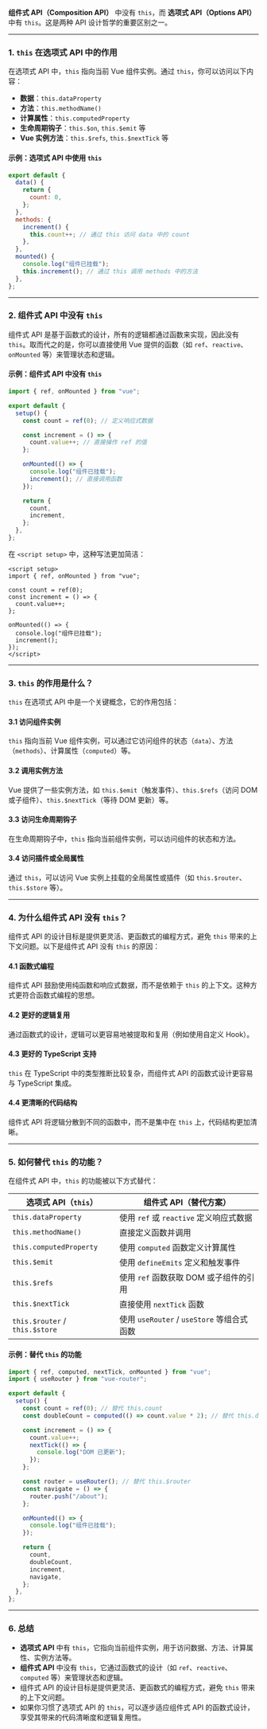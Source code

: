 **组件式 API（Composition API）** 中没有 `this`，而 **选项式 API（Options API）** 中有 `this`。这是两种 API 设计哲学的重要区别之一。

---

### 1. `this` 在选项式 API 中的作用

在选项式 API 中，`this` 指向当前 Vue 组件实例。通过 `this`，你可以访问以下内容：
- **数据**：`this.dataProperty`
- **方法**：`this.methodName()`
- **计算属性**：`this.computedProperty`
- **生命周期钩子**：`this.$on`, `this.$emit` 等
- **Vue 实例方法**：`this.$refs`, `this.$nextTick` 等

#### 示例：选项式 API 中使用 `this`
```javascript
export default {
  data() {
    return {
      count: 0,
    };
  },
  methods: {
    increment() {
      this.count++; // 通过 this 访问 data 中的 count
    },
  },
  mounted() {
    console.log("组件已挂载");
    this.increment(); // 通过 this 调用 methods 中的方法
  },
};
```

---

### 2. 组件式 API 中没有 `this`

组件式 API 是基于函数式的设计，所有的逻辑都通过函数来实现，因此没有 `this`。取而代之的是，你可以直接使用 Vue 提供的函数（如 `ref`、`reactive`、`onMounted` 等）来管理状态和逻辑。

#### 示例：组件式 API 中没有 `this`
```javascript
import { ref, onMounted } from "vue";

export default {
  setup() {
    const count = ref(0); // 定义响应式数据

    const increment = () => {
      count.value++; // 直接操作 ref 的值
    };

    onMounted(() => {
      console.log("组件已挂载");
      increment(); // 直接调用函数
    });

    return {
      count,
      increment,
    };
  },
};
```

在 `<script setup>` 中，这种写法更加简洁：
```vue
<script setup>
import { ref, onMounted } from "vue";

const count = ref(0);
const increment = () => {
  count.value++;
};

onMounted(() => {
  console.log("组件已挂载");
  increment();
});
</script>
```

---

### 3. `this` 的作用是什么？

`this` 在选项式 API 中是一个关键概念，它的作用包括：

#### 3.1 访问组件实例
`this` 指向当前 Vue 组件实例，可以通过它访问组件的状态（`data`）、方法（`methods`）、计算属性（`computed`）等。

#### 3.2 调用实例方法
Vue 提供了一些实例方法，如 `this.$emit`（触发事件）、`this.$refs`（访问 DOM 或子组件）、`this.$nextTick`（等待 DOM 更新）等。

#### 3.3 访问生命周期钩子
在生命周期钩子中，`this` 指向当前组件实例，可以访问组件的状态和方法。

#### 3.4 访问插件或全局属性
通过 `this`，可以访问 Vue 实例上挂载的全局属性或插件（如 `this.$router`、`this.$store` 等）。

---

### 4. 为什么组件式 API 没有 `this`？

组件式 API 的设计目标是提供更灵活、更函数式的编程方式，避免 `this` 带来的上下文问题。以下是组件式 API 没有 `this` 的原因：

#### 4.1 函数式编程
组件式 API 鼓励使用纯函数和响应式数据，而不是依赖于 `this` 的上下文。这种方式更符合函数式编程的思想。

#### 4.2 更好的逻辑复用
通过函数式的设计，逻辑可以更容易地被提取和复用（例如使用自定义 Hook）。

#### 4.3 更好的 TypeScript 支持
`this` 在 TypeScript 中的类型推断比较复杂，而组件式 API 的函数式设计更容易与 TypeScript 集成。

#### 4.4 更清晰的代码结构
组件式 API 将逻辑分散到不同的函数中，而不是集中在 `this` 上，代码结构更加清晰。

---

### 5. 如何替代 `this` 的功能？

在组件式 API 中，`this` 的功能被以下方式替代：

| **选项式 API（`this`）**       | **组件式 API（替代方案）**                 |
| ------------------------------ | ------------------------------------------ |
| `this.dataProperty`            | 使用 `ref` 或 `reactive` 定义响应式数据    |
| `this.methodName()`            | 直接定义函数并调用                         |
| `this.computedProperty`        | 使用 `computed` 函数定义计算属性           |
| `this.$emit`                   | 使用 `defineEmits` 定义和触发事件          |
| `this.$refs`                   | 使用 `ref` 函数获取 DOM 或子组件的引用     |
| `this.$nextTick`               | 直接使用 `nextTick` 函数                   |
| `this.$router` / `this.$store` | 使用 `useRouter` / `useStore` 等组合式函数 |

#### 示例：替代 `this` 的功能
```javascript
import { ref, computed, nextTick, onMounted } from "vue";
import { useRouter } from "vue-router";

export default {
  setup() {
    const count = ref(0); // 替代 this.count
    const doubleCount = computed(() => count.value * 2); // 替代 this.doubleCount

    const increment = () => {
      count.value++;
      nextTick(() => {
        console.log("DOM 已更新");
      });
    };

    const router = useRouter(); // 替代 this.$router
    const navigate = () => {
      router.push("/about");
    };

    onMounted(() => {
      console.log("组件已挂载");
    });

    return {
      count,
      doubleCount,
      increment,
      navigate,
    };
  },
};
```

---

### 6. 总结

- **选项式 API** 中有 `this`，它指向当前组件实例，用于访问数据、方法、计算属性、实例方法等。
- **组件式 API** 中没有 `this`，它通过函数式的设计（如 `ref`、`reactive`、`computed` 等）来管理状态和逻辑。
- 组件式 API 的设计目标是提供更灵活、更函数式的编程方式，避免 `this` 带来的上下文问题。
- 如果你习惯了选项式 API 的 `this`，可以逐步适应组件式 API 的函数式设计，享受其带来的代码清晰度和逻辑复用性。